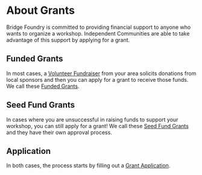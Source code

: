 # About Grants
Bridge Foundry is committed to providing financial support to anyone who wants to organize a workshop. Independent Communities are able to take advantage of this support by applying for a grant.

## Funded Grants
In most cases, a [Volunteer Fundraiser](https://rebrand.ly/volunteer-fundraiser-policies) from your area solicits donations from local sponsors and then you can apply for a grant to receive those funds. We call these [Funded Grants](https://github.com/bridgefoundry/operations/blob/master/grants/funded-grants.md).

## Seed Fund Grants
In cases where you are unsuccessful in raising funds to support your workshop, you can still apply for a grant! We call these [Seed Fund Grants](https://github.com/bridgefoundry/operations/blob/master/grants/seed-grants.md) and they have their own approval process.

## Application
In both cases, the process starts by filling out a [Grant Application](https://forms.gle/ikoVftWbnaTrncCt6).
